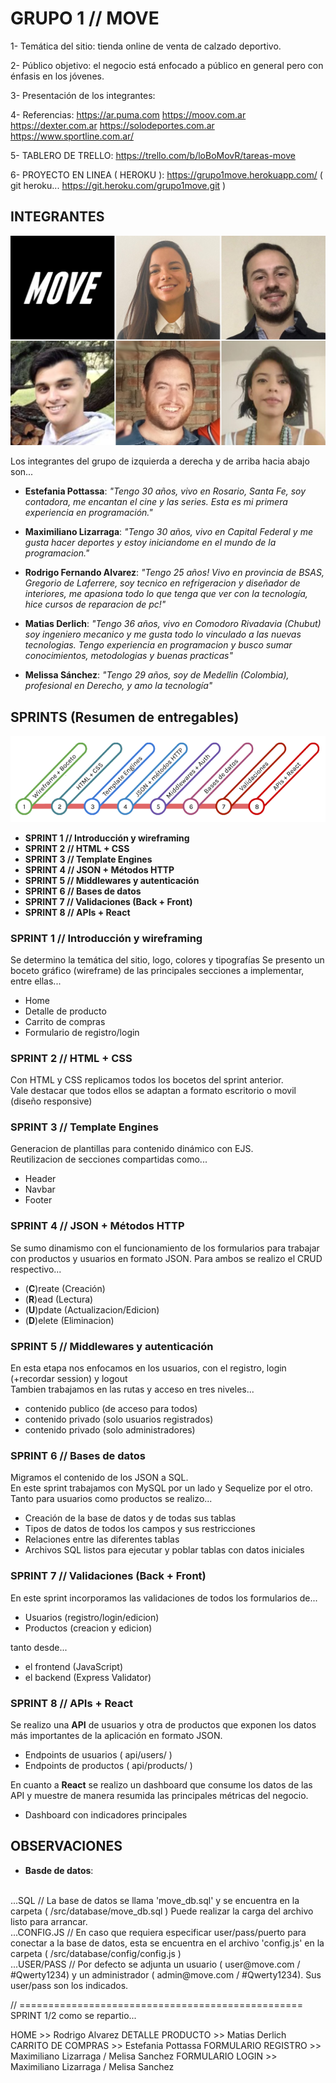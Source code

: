 # GRUPO 1 // MOVE

1- Temática del sitio: tienda online de venta de calzado deportivo.

2- Público objetivo: el negocio está enfocado a público en general pero con énfasis en los jóvenes.

3- Presentación de los integrantes: 

4- Referencias:
https://ar.puma.com
https://moov.com.ar
https://dexter.com.ar
https://solodeportes.com.ar
https://www.sportline.com.ar/


5- TABLERO DE TRELLO: https://trello.com/b/loBoMovR/tareas-move

6- PROYECTO EN LINEA ( HEROKU ): https://grupo1move.herokuapp.com/
( git heroku... https://git.heroku.com/grupo1move.git )



## INTEGRANTES

![This is a alt text.](/public/images/grupo_1_move.png "This is a sample image.")

Los integrantes del grupo de izquierda a derecha y de arriba hacia abajo son...

* **Estefania Pottassa**: _"Tengo 30 años, vivo en Rosario, Santa Fe, soy contadora, me encantan el cine y las series. Esta es mi primera experiencia en programación."_

* **Maximiliano Lizarraga**: _"Tengo 30 años, vivo en Capital Federal y me gusta hacer deportes y estoy iniciandome en el mundo de la programacion."_

* **Rodrigo Fernando Alvarez**: _"Tengo 25 años! Vivo en provincia de BSAS, Gregorio de Laferrere, soy tecnico en refrigeracion y diseñador de interiores, me apasiona todo lo que tenga que ver con la tecnología, hice cursos de reparacion de pc!"_

* **Matias Derlich**: _"Tengo 36 años, vivo en Comodoro Rivadavia (Chubut) soy ingeniero mecanico y me gusta todo lo vinculado a las nuevas tecnologias. Tengo experiencia en programacion y busco sumar conocimientos, metodologias y buenas practicas"_

* **Melissa Sánchez**: _"Tengo 29 años, soy de Medellin (Colombia), profesional en Derecho, y amo la tecnología"_


## SPRINTS (Resumen de entregables)

![This is a alt text.](/public/images/sprints.png "This is a sample image.")

* **SPRINT 1 // Introducción y wireframing**
* **SPRINT 2 // HTML + CSS**
* **SPRINT 3 // Template Engines**
* **SPRINT 4 // JSON + Métodos HTTP**
* **SPRINT 5 // Middlewares y autenticación**
* **SPRINT 6 // Bases de datos**
* **SPRINT 7 // Validaciones (Back + Front)**
* **SPRINT 8 // APIs + React**


### SPRINT 1 // Introducción y wireframing
Se determino la temática del sitio, logo, colores y tipografías
Se presento un boceto gráfico (wireframe) de las principales secciones a implementar, entre ellas...
* Home
* Detalle de producto
* Carrito de compras
* Formulario de registro/login


### SPRINT 2 // HTML + CSS
Con HTML y CSS replicamos todos los bocetos del sprint anterior.
<br>
Vale destacar que todos ellos se adaptan a formato escritorio o movil (diseño responsive)



### SPRINT 3 // Template Engines
Generacion de plantillas para contenido dinámico con EJS.
<br>
Reutilizacion de secciones compartidas como...
* Header
* Navbar
* Footer


### SPRINT 4 // JSON + Métodos HTTP
Se sumo dinamismo con el funcionamiento de los formularios para trabajar con productos y usuarios en formato JSON. Para ambos se realizo el CRUD respectivo...
* (**C**)reate (Creación)
* (**R**)ead (Lectura)
* (**U**)pdate (Actualizacion/Edicion)
* (**D**)elete (Eliminacion)


### SPRINT 5 // Middlewares y autenticación
En esta etapa nos enfocamos en los usuarios, con el registro, login (+recordar session) y logout 
<br>
Tambien trabajamos en las rutas y acceso en tres niveles...
* contenido publico (de acceso para todos)
* contenido privado (solo usuarios registrados)
* contenido privado (solo administradores)


### SPRINT 6 // Bases de datos
Migramos el contenido de los JSON a SQL.
<br>
En este sprint trabajamos con MySQL por un lado y Sequelize por el otro.
<br>
Tanto para usuarios como productos se realizo...
* Creación de la base de datos y de todas sus tablas
* Tipos de datos de todos los campos y sus restricciones
* Relaciones entre las diferentes tablas
* Archivos SQL listos para ejecutar y poblar tablas con datos iniciales



### SPRINT 7 // Validaciones (Back + Front)
En este sprint incorporamos las validaciones de todos los formularios de...
* Usuarios (registro/login/edicion)
* Productos (creacion y edicion)

tanto desde...
* el frontend (JavaScript)
* el backend (Express Validator)


### SPRINT 8 // APIs + React
Se realizo una **API** de usuarios y otra de productos que exponen los datos más importantes de la aplicación en formato JSON.

* Endpoints de usuarios ( api/users/ )
* Endpoints de productos ( api/products/ )

En cuanto a **React** se realizo un dashboard que consume los datos de las API y muestre de manera resumida las principales métricas del negocio.

* Dashboard con indicadores principales



## OBSERVACIONES 

* **Basde de datos**: 
<br>
...SQL // La base de datos se llama 'move_db.sql' y se encuentra en la carpeta ( /src/database/move_db.sql )
Puede realizar la carga del archivo listo para arrancar.
<br>
...CONFIG.JS // En caso que requiera especificar user/pass/puerto para conectar a la base de datos, esta se encuentra en el archivo 'config.js' en la carpeta  ( /src/database/config/config.js )
<br>
...USER/PASS // Por defecto se adjunta un usuario ( user@move.com / #Qwerty1234) y un administrador ( admin@move.com / #Qwerty1234). Sus user/pass son los indicados.



// =================================================
SPRINT 1/2 como se repartio...

HOME >> Rodrigo Alvarez
DETALLE PRODUCTO >> Matias Derlich
CARRITO DE COMPRAS >> Estefania Pottassa
FORMULARIO REGISTRO >> Maximiliano Lizarraga / Melisa Sanchez
FORMULARIO LOGIN >> Maximiliano Lizarraga / Melisa Sanchez